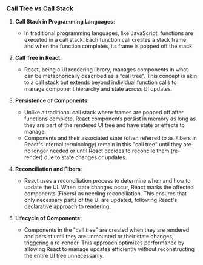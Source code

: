 ### Call Tree vs Call Stack

1. **Call Stack in Programming Languages**:
   - In traditional programming languages, like JavaScript, functions are executed in a call stack. Each function call creates a stack frame, and when the function completes, its frame is popped off the stack.

2. **Call Tree in React**:
   - React, being a UI rendering library, manages components in what can be metaphorically described as a "call tree". This concept is akin to a call stack but extends beyond individual function calls to manage component hierarchy and state across UI updates.

3. **Persistence of Components**:
   - Unlike a traditional call stack where frames are popped off after functions complete, React components persist in memory as long as they are part of the rendered UI tree and have state or effects to manage.
   - Components and their associated state (often referred to as Fibers in React's internal terminology) remain in this "call tree" until they are no longer needed or until React decides to reconcile them (re-render) due to state changes or updates.

4. **Reconciliation and Fibers**:
   - React uses a reconciliation process to determine when and how to update the UI. When state changes occur, React marks the affected components (Fibers) as needing reconciliation. This ensures that only necessary parts of the UI are updated, following React's declarative approach to rendering.

5. **Lifecycle of Components**:
   - Components in the "call tree" are created when they are rendered and persist until they are unmounted or their state changes, triggering a re-render. This approach optimizes performance by allowing React to manage updates efficiently without reconstructing the entire UI tree unnecessarily.
